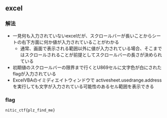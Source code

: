 ## excel
### 解法
- 一見何も入力されていないexcelだが、スクロールバーが長いことからシートの右下方面に何か値が入力されていることがわかる
    - 通常、画面で表示される範囲以外に値が入力されている場合、そこまではスクロールされることが前提としてスクロールバーの長さが決められている
- 初期値のスクロールバーの限界まで行くとU869セルに文字色が白にされたflagが入力されている
- ExcelVBAのイミディエイトウィンドウで activesheet.usedrange.address を実行しても文字が入力されている可能性のあるセル範囲を表示できる

### flag
```
nitic_ctf{plz_find_me}
```